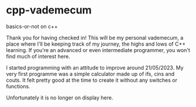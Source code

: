 # cpp-vademecum
basics-or-not on c++

Thank you for having checked in! This will be my personal vademecum, a place where I'll be keeping track of my journey, the highs and lows of C++ learning. 
If you're an advanced or even intermediate programmer, you won't find much of interest here. 

I started programming with an attitude to improve around 21/05/2023. My very first programme was a simple calculator made up of ifs, cins and couts. 
It felt pretty good at the time to create it without any switches or functions. 

Unfortunately it is no longer on display here.
